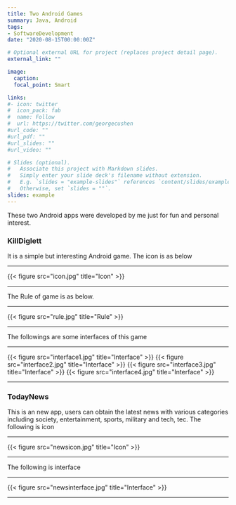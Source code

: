 ```yaml
---
title: Two Android Games 
summary: Java, Android
tags:
- SoftwareDevelopment
date: "2020-08-15T00:00:00Z"

# Optional external URL for project (replaces project detail page).
external_link: ""

image:
  caption: 
  focal_point: Smart

links:
#- icon: twitter
#  icon_pack: fab
#  name: Follow
#  url: https://twitter.com/georgecushen
#url_code: ""
#url_pdf: ""
#url_slides: ""
#url_video: ""

# Slides (optional).
#   Associate this project with Markdown slides.
#   Simply enter your slide deck's filename without extension.
#   E.g. `slides = "example-slides"` references `content/slides/example-slides.md`.
#   Otherwise, set `slides = ""`.
slides: example
---
```

These two Android apps were developed by me just for fun and personal interest.
### KillDiglett
It is a simple but interesting Android game. The icon is as below
_________________________________________________________
{{< figure src="icon.jpg" title="Icon" >}}
_________________________________________________________
The Rule of game is as below.
_________________________________________________________
{{< figure src="rule.jpg" title="Rule" >}}
_________________________________________________________
The followings are some interfaces of this game
_________________________________________________________
{{< figure src="interface1.jpg" title="Interface" >}}
{{< figure src="interface2.jpg" title="Interface" >}}
{{< figure src="interface3.jpg" title="Interface" >}}
{{< figure src="interface4.jpg" title="Interface" >}}
_________________________________________________________
### TodayNews
This is an new app, users can obtain the latest news with various categories including society, entertainment, sports, military and tech, tec.
The following is icon
_________________________________________________________
{{< figure src="newsicon.jpg" title="Icon" >}}
_________________________________________________________
The following is interface
_________________________________________________________
{{< figure src="newsinterface.jpg" title="Interface" >}}
_________________________________________________________
